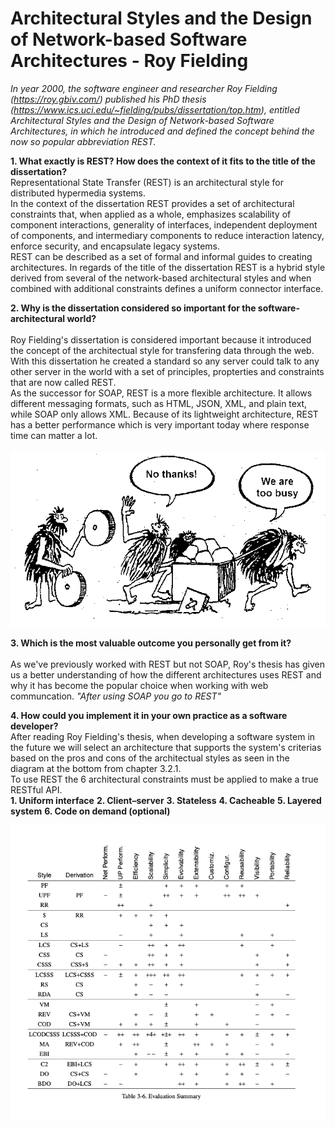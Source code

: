 # Architectural Styles and the Design of Network-based Software Architectures - Roy Fielding

_In year 2000, the software engineer and researcher Roy Fielding (https://roy.gbiv.com/) published his PhD thesis (https://www.ics.uci.edu/~fielding/pubs/dissertation/top.htm), entitled Architectural Styles and the Design of Network-based Software Architectures, in which he introduced and defined the concept behind the now so popular abbreviation REST._

**1. What exactly is REST? How does the context of it fits to the title of the dissertation?**
<br/>Representational State Transfer (REST) is an architectural style for distributed hypermedia systems. <br/>
In the context of the dissertation REST provides a set of architectural constraints that, when applied as a whole, emphasizes scalability of component interactions, generality of interfaces, independent deployment of components, and intermediary components to reduce interaction latency, enforce security, and encapsulate legacy systems. <br/>
REST can be described as a set of formal and informal guides to creating architectures.
In regards of the title of the dissertation REST is a hybrid style derived from several of the network-based architectural styles and when combined with additional constraints defines a uniform connector interface.
<br/>

**2. Why is the dissertation considered so important for the software-architectural world?**  
 <br/>Roy Fielding's dissertation is considered important because it introduced the concept of the architectual style for transfering data through the web. <br/>
With this dissertation he created a standard so any server could talk to any other server in the world with a set of principles, propterties and constraints that are now called REST.<br/>
As the successor for SOAP, REST is a more flexible architecture. It allows different messaging formats, such as HTML, JSON, XML, and plain text, while SOAP only allows XML. Because of its lightweight architecture, REST has a better performance which is very important today where response time can matter a lot.
<br/>
<br/>
![SOAP vs REST](SOAPvsREST.png)
<br/>

**3. Which is the most valuable outcome you personally get from it?**  
 <br/>As we've previously worked with REST but not SOAP, Roy's thesis has given us a better understanding of how the different architectures uses REST and why it has become the popular choice when working with web communcation.
_"After using SOAP you go to REST"_
<br/>

**4. How could you implement it in your own practice as a software developer?**
<br/>After reading Roy Fielding's thesis, when developing a software system in the future we will select an architecture that supports the system's criterias based on the pros and cons of the architectual styles as seen in the diagram at the bottom from chapter 3.2.1.<br/>
To use REST the 6 architectural constraints must be applied to make a true RESTful API.<br/>
**1. Uniform interface**
**2. Client–server**
**3. Stateless**
**4. Cacheable**
**5. Layered system**
**6. Code on demand (optional)**

![Roy diagram](roydiagram.png)
